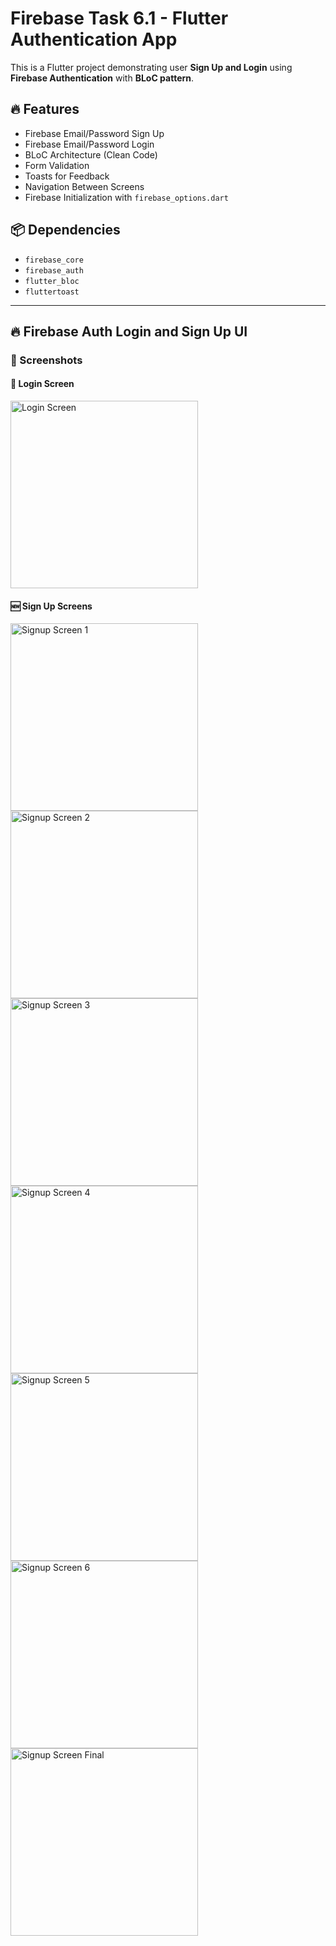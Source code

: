 # Firebase Task 6.1 - Flutter Authentication App

This is a Flutter project demonstrating user **Sign Up and Login** using **Firebase Authentication** with **BLoC pattern**.

## 🔥 Features

- Firebase Email/Password Sign Up
- Firebase Email/Password Login
- BLoC Architecture (Clean Code)
- Form Validation
- Toasts for Feedback
- Navigation Between Screens
- Firebase Initialization with `firebase_options.dart`

## 📦 Dependencies

- `firebase_core`
- `firebase_auth`
- `flutter_bloc`
- `fluttertoast`



------
## 🔥 Firebase Auth Login and Sign Up UI

### 📸 Screenshots

#### 🔐 Login Screen
<img src="1.png" alt="Login Screen" width="300"/>

#### 🆕 Sign Up Screens
<img src="2.png" alt="Signup Screen 1" width="300"/>
<img src="3.png" alt="Signup Screen 2" width="300"/>
<img src="4.png" alt="Signup Screen 3" width="300"/>
<img src="6.png" alt="Signup Screen 4" width="300"/>
<img src="7.png" alt="Signup Screen 5" width="300"/>
<img src="8.png" alt="Signup Screen 6" width="300"/>
<img src="10.png" alt="Signup Screen Final" width="300"/>

